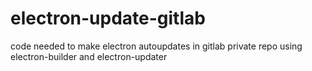 # electron-update-gitlab
code needed to make electron autoupdates in gitlab private repo using electron-builder and electron-updater
